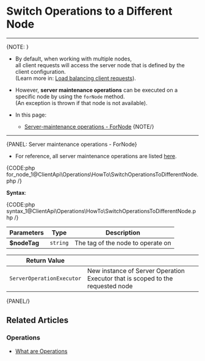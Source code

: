 # Switch Operations to a Different Node

---

{NOTE: }

* By default, when working with multiple nodes,  
  all client requests will access the server node that is defined by the client configuration.  
  (Learn more in: [Load balancing client requests](../../../client-api/configuration/load-balance/overview)).

* However, **server maintenance operations** can be executed on a specific node by using the `forNode` method.  
  (An exception is thrown if that node is not available).

* In this page:
    * [Server-maintenance operations - ForNode](../../../client-api/operations/how-to/switch-operations-to-a-different-node#server-maintenance-operations---fornode)
{NOTE/}

---

{PANEL: Server maintenance operations - ForNode}

* For reference, all server maintenance operations are listed [here](../../../client-api/operations/what-are-operations#server-maintenance-operations).

{CODE:php for_node_1@ClientApi\Operations\HowTo\SwitchOperationsToDifferentNode.php /}

**Syntax**:

{CODE:php syntax_1@ClientApi\Operations\HowTo\SwitchOperationsToDifferentNode.php /}

| Parameters | Type | Description |
| - | - | - |
| **$nodeTag** | `string` | The tag of the node to operate on |

| Return Value | |
| - | - |
| `ServerOperationExecutor` | New instance of Server Operation Executor that is scoped to the requested node |

{PANEL/}

## Related Articles

### Operations

- [What are Operations](../../../client-api/operations/what-are-operations)
